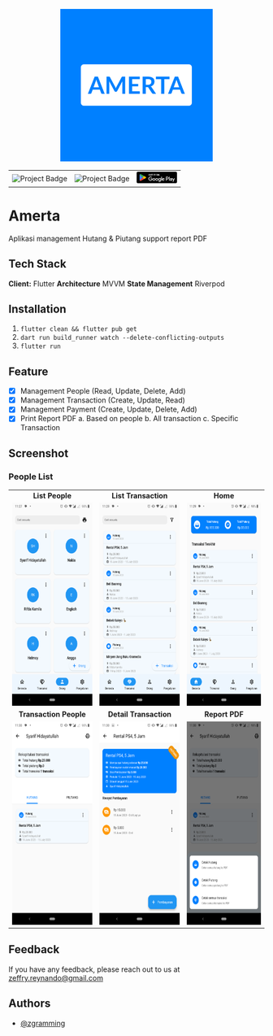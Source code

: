 <p align="center">
    <img src="assets/images/logo.png" height="300"/>
</p>

<table cellspacing="0" cellpadding="0" border="0">
    <tbody>          
        <tr>
            <td align="center">
                <img src="https://ci.appveyor.com/api/projects/status/32r7s2skrgm9ubva?svg=true" alt="Project Badge" width="100">
            </td>
            <td align="center">
                <img src="https://img.shields.io/github/followers/zgramming?style=social" alt="Project Badge" width="100">
            </td>
            <td align="center">
                <a href="https://play.google.com/store/apps/details?id=zeffry.reynando.amerta.amerta"><img src="assets/images/google-playstore.png" alt="Project Badge" width="80"></a>
            </td>
        </tr>
    </tbody>

</table>

# Amerta

Aplikasi management Hutang & Piutang support report PDF

## Tech Stack

**Client:** Flutter
**Architecture** MVVM
**State Management** Riverpod

## Installation

1. `flutter clean && flutter pub get`
2. `dart run build_runner watch --delete-conflicting-outputs`
3. `flutter run`

## Feature

- [x] Management People (Read, Update, Delete, Add)
- [x] Management Transaction (Create, Update, Read)
- [x] Management Payment (Create, Update, Delete, Add)
- [x] Print Report PDF
      a. Based on people
      b. All transaction
      c. Specific Transaction

## Screenshot

### People List

<table>
    <tbody>
        <tr>
            <td align="center" style="font-weight:bold;">List People</td>
            <td align="center" style="font-weight:bold;">List Transaction</td>
            <td align="center" style="font-weight:bold;">Home</td>
        </tr>
        <tr>
            <td align="center">
                <img src="assets/screenshot/1.people-list.png" height="400"/>
            </td>
            <td align="center">
                <img src="assets/screenshot/2.transaction-list.png" height="400"/>
            </td>
            <td align="center">
                <img src="assets/screenshot/3.home.png" height="400"/>
            </td>
        </tr>
        <!-- New Row -->
        <tr>
            <td align="center" style="font-weight:bold;">Transaction People</td>
            <td align="center" style="font-weight:bold;">Detail Transaction</td>
            <td align="center" style="font-weight:bold;">Report PDF</td>
        </tr>
        <tr>
            <td align="center">
                <img src="assets/screenshot/4.transaction-by-people.png" height="400"/>
            </td>
            <td align="center">
                <img src="assets/screenshot/5.detail-transaction.png" height="400"/>
            </td>
            <td align="center">
                <img src="assets/screenshot/6.print-report-pdf.png" height="400"/>
            </td>
        </tr>
    </tbody>
</table>

## Feedback

If you have any feedback, please reach out to us at zeffry.reynando@gmail.com

## Authors

- [@zgramming](https://www.github.com/zgramming)
